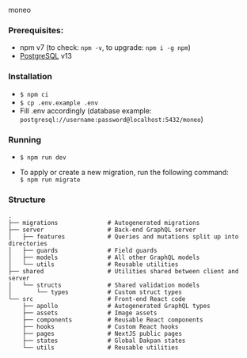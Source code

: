 moneo

### Prerequisites: 
- npm v7 (to check: `npm -v`, to upgrade: `npm i -g npm`)
- [PostgreSQL](https://www.postgresql.org/) v13

### Installation
- `$ npm ci`
- `$ cp .env.example .env`
- Fill .env accordingly (database example: `postgresql://username:password@localhost:5432/moneo`)

### Running
- `$ npm run dev`

- To apply or create a new migration, run the following command:  
  `$ npm run migrate`

### Structure
```
.
├── migrations              # Autogenerated migrations
├── server                  # Back-end GraphQL server
│   ├── features            # Queries and mutations split up into directories
│   ├── guards              # Field guards
│   ├── models              # All other GraphQL models
│   └── utils               # Reusable utilities
├── shared                  # Utilities shared between client and server
│   └── structs             # Shared validation models
│       └── types           # Custom struct types
└── src                     # Front-end React code
    ├── apollo              # Autogenerated GraphQL types
    ├── assets              # Image assets
    ├── components          # Reusable React components
    ├── hooks               # Custom React hooks
    ├── pages               # NextJS public pages
    ├── states              # Global Dakpan states
    └── utils               # Reusable utilities
```
